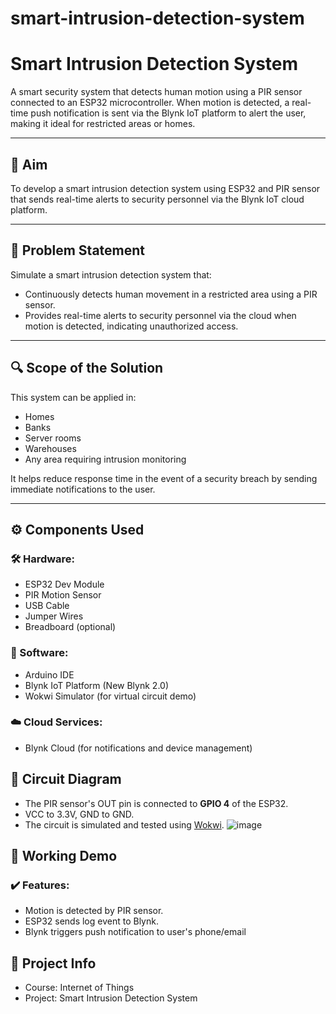 # smart-intrusion-detection-system
# Smart Intrusion Detection System

A smart security system that detects human motion using a PIR sensor connected to an ESP32 microcontroller. When motion is detected, a real-time push notification is sent via the Blynk IoT platform to alert the user, making it ideal for restricted areas or homes.

---

## 📌 Aim

To develop a smart intrusion detection system using ESP32 and PIR sensor that sends real-time alerts to security personnel via the Blynk IoT cloud platform.

---

## 📖 Problem Statement

Simulate a smart intrusion detection system that:
- Continuously detects human movement in a restricted area using a PIR sensor.
- Provides real-time alerts to security personnel via the cloud when motion is detected, indicating unauthorized access.

---

## 🔍 Scope of the Solution

This system can be applied in:
- Homes
- Banks
- Server rooms
- Warehouses
- Any area requiring intrusion monitoring

It helps reduce response time in the event of a security breach by sending immediate notifications to the user.

---

## ⚙️ Components Used

### 🛠️ Hardware:
- ESP32 Dev Module
- PIR Motion Sensor
- USB Cable
- Jumper Wires
- Breadboard (optional)

### 🧠 Software:
- Arduino IDE
- Blynk IoT Platform (New Blynk 2.0)
- Wokwi Simulator (for virtual circuit demo)

### ☁️ Cloud Services:
- Blynk Cloud (for notifications and device management)


## 🧪 Circuit Diagram

- The PIR sensor's OUT pin is connected to **GPIO 4** of the ESP32.
- VCC to 3.3V, GND to GND.
- The circuit is simulated and tested using [Wokwi](https://wokwi.com).
![image](https://github.com/user-attachments/assets/90cfa1cd-b9b8-49ec-b9f9-797b9d09e22b)



## 📲 Working Demo

### ✔️ Features:
- Motion is detected by PIR sensor.
- ESP32 sends log event to Blynk.
- Blynk triggers push notification to user's phone/email
 

## 📅 Project Info

- Course: Internet of Things
- Project: Smart Intrusion Detection System




